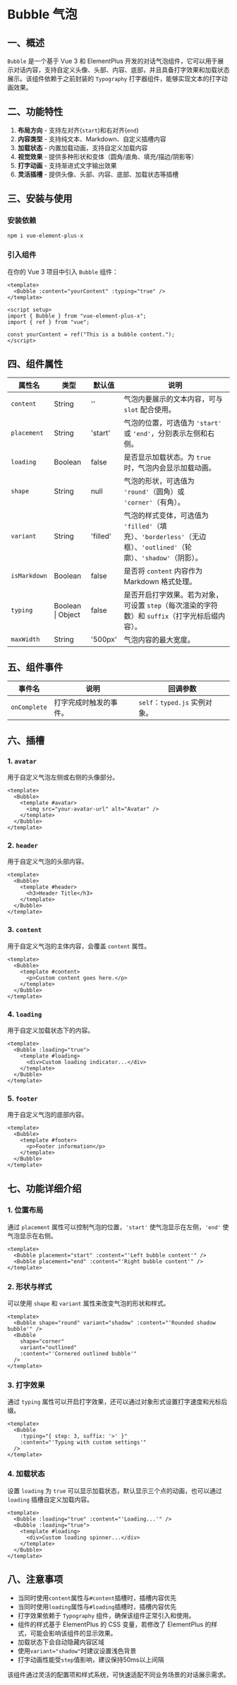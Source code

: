 # Bubble 气泡

## 一、概述

`Bubble` 是一个基于 Vue 3 和 ElementPlus 开发的对话气泡组件，它可以用于展示对话内容，支持自定义头像、头部、内容、底部，并且具备打字效果和加载状态展示。该组件依赖于之前封装的 `Typography` 打字器组件，能够实现文本的打字动画效果。

## 二、功能特性

1. **布局方向** - 支持左对齐(`start`)和右对齐(`end`)
2. **内容类型** - 支持纯文本、Markdown、自定义插槽内容
3. **加载状态** - 内置加载动画，支持自定义加载内容
4. **视觉效果** - 提供多种形状和变体（圆角/直角、填充/描边/阴影等）
5. **打字动画** - 支持渐进式文字输出效果
6. **灵活插槽** - 提供头像、头部、内容、底部、加载状态等插槽

## 三、安装与使用

### 安装依赖

```bash
npm i vue-element-plus-x
```

### 引入组件

在你的 Vue 3 项目中引入 `Bubble` 组件：

```vue
<template>
  <Bubble :content="yourContent" :typing="true" />
</template>

<script setup>
import { Bubble } from "vue-element-plus-x";
import { ref } from "vue";

const yourContent = ref("This is a bubble content.");
</script>
```

## 四、组件属性

| 属性名       | 类型              | 默认值   | 说明                                                                                                              |
| ------------ | ----------------- | -------- | ----------------------------------------------------------------------------------------------------------------- |
| `content`    | String            | ''       | 气泡内要展示的文本内容，可与 `slot` 配合使用。                                                                    |
| `placement`  | String            | 'start'  | 气泡的位置，可选值为 `'start'` 或 `'end'`，分别表示左侧和右侧。                                                   |
| `loading`    | Boolean           | false    | 是否显示加载状态。为 `true` 时，气泡内会显示加载动画。                                                            |
| `shape`      | String            | null     | 气泡的形状，可选值为 `'round'`（圆角）或 `'corner'`（有角）。                                                     |
| `variant`    | String            | 'filled' | 气泡的样式变体，可选值为 `'filled'`（填充）、`'borderless'`（无边框）、`'outlined'`（轮廓）、`'shadow'`（阴影）。 |
| `isMarkdown` | Boolean           | false    | 是否将 `content` 内容作为 Markdown 格式处理。                                                                     |
| `typing`     | Boolean \| Object | false    | 是否开启打字效果。若为对象，可设置 `step`（每次渲染的字符数）和 `suffix`（打字光标后缀内容）。                    |
| `maxWidth`   | String            | '500px'  | 气泡内容的最大宽度。                                                                                              |

## 五、组件事件

| 事件名       | 说明                   | 回调参数                      |
| ------------ | ---------------------- | ----------------------------- |
| `onComplete` | 打字完成时触发的事件。 | `self`：`typed.js` 实例对象。 |

## 六、插槽

### 1. `avatar`

用于自定义气泡左侧或右侧的头像部分。

```vue
<template>
  <Bubble>
    <template #avatar>
      <img src="your-avatar-url" alt="Avatar" />
    </template>
  </Bubble>
</template>
```

### 2. `header`

用于自定义气泡的头部内容。

```vue
<template>
  <Bubble>
    <template #header>
      <h3>Header Title</h3>
    </template>
  </Bubble>
</template>
```

### 3. `content`

用于自定义气泡的主体内容，会覆盖 `content` 属性。

```vue
<template>
  <Bubble>
    <template #content>
      <p>Custom content goes here.</p>
    </template>
  </Bubble>
</template>
```

### 4. `loading`

用于自定义加载状态下的内容。

```vue
<template>
  <Bubble :loading="true">
    <template #loading>
      <div>Custom loading indicator...</div>
    </template>
  </Bubble>
</template>
```

### 5. `footer`

用于自定义气泡的底部内容。

```vue
<template>
  <Bubble>
    <template #footer>
      <p>Footer information</p>
    </template>
  </Bubble>
</template>
```

## 七、功能详细介绍

### 1. 位置布局

通过 `placement` 属性可以控制气泡的位置，`'start'` 使气泡显示在左侧，`'end'` 使气泡显示在右侧。

```vue
<template>
  <Bubble placement="start" :content="'Left bubble content'" />
  <Bubble placement="end" :content="'Right bubble content'" />
</template>
```

### 2. 形状与样式

可以使用 `shape` 和 `variant` 属性来改变气泡的形状和样式。

```vue
<template>
  <Bubble shape="round" variant="shadow" :content="'Rounded shadow bubble'" />
  <Bubble
    shape="corner"
    variant="outlined"
    :content="'Cornered outlined bubble'"
  />
</template>
```

### 3. 打字效果

通过 `typing` 属性可以开启打字效果，还可以通过对象形式设置打字速度和光标后缀。

```vue
<template>
  <Bubble
    :typing="{ step: 3, suffix: '>' }"
    :content="'Typing with custom settings'"
  />
</template>
```

### 4. 加载状态

设置 `loading` 为 `true` 可以显示加载状态，默认显示三个点的动画，也可以通过 `loading` 插槽自定义加载内容。

```vue
<template>
  <Bubble :loading="true" :content="'Loading...'" />
  <Bubble :loading="true">
    <template #loading>
      <div>Custom loading spinner...</div>
    </template>
  </Bubble>
</template>
```

## 八、注意事项

- 当同时使用`content`属性与`#content`插槽时，插槽内容优先
- 当同时使用`loading`属性与`#loading`插槽时，插槽内容优先
- 打字效果依赖于 `Typography` 组件，确保该组件正常引入和使用。
- 组件的样式基于 ElementPlus 的 CSS 变量，若修改了 ElementPlus 的样式，可能会影响该组件的显示效果。
- 加载状态下会自动隐藏内容区域
- 使用`variant="shadow"`时建议设置浅色背景
- 打字动画性能受`step`值影响，建议保持50ms以上间隔

该组件通过灵活的配置项和样式系统，可快速适配不同业务场景的对话展示需求。
